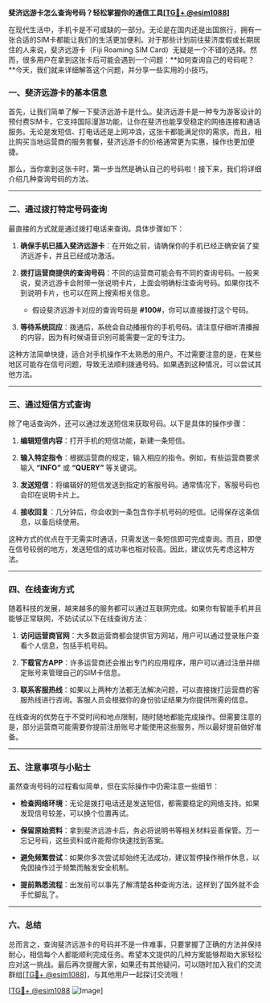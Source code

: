 **斐济远游卡怎么查询号码？轻松掌握你的通信工具[[TG💪+ @esim1088](https://t.me/s/esim1088)]**

在现代生活中，手机卡是不可或缺的一部分。无论是在国内还是出国旅行，拥有一张合适的SIM卡都能让我们的生活更加便利。对于那些计划前往斐济度假或长期居住的人来说，斐济远游卡（Fiji Roaming SIM Card）无疑是一个不错的选择。然而，很多用户在拿到这张卡后可能会遇到一个问题：**如何查询自己的号码呢？**今天，我们就来详细解答这个问题，并分享一些实用的小技巧。

### 一、斐济远游卡的基本信息

首先，让我们简单了解一下斐济远游卡是什么。斐济远游卡是一种专为游客设计的预付费SIM卡，它支持国际漫游功能，让你在斐济也能享受稳定的网络连接和通话服务。无论是发短信、打电话还是上网冲浪，这张卡都能满足你的需求。而且，相比购买当地运营商的服务套餐，斐济远游卡的价格通常更为实惠，操作也更加便捷。

那么，当你拿到这张卡时，第一步当然是确认自己的号码啦！接下来，我们将详细介绍几种查询号码的方法。

---

### 二、通过拨打特定号码查询

最直接的方式就是通过拨打电话来查询。具体步骤如下：

1. **确保手机已插入斐济远游卡**：在开始之前，请确保你的手机已经正确安装了斐济远游卡，并且已经成功激活。
   
2. **拨打运营商提供的查询号码**：不同的运营商可能会有不同的查询号码。一般来说，斐济远游卡会附带一张说明卡片，上面会明确标注查询号码。如果你找不到说明卡片，也可以在网上搜索相关信息。

   - 假设斐济远游卡对应的查询号码是 **#100#**，你可以直接拨打这个号码。
   
3. **等待系统回应**：拨通后，系统会自动播报你的手机号码。请注意仔细听清播报的内容，因为有时候语音识别可能需要一定的专注力。

这种方法简单快捷，适合对手机操作不太熟悉的用户。不过需要注意的是，在某些地区可能存在信号问题，导致无法顺利拨通号码。如果遇到这种情况，可以尝试其他方法。

---

### 三、通过短信方式查询

除了电话查询外，还可以通过发送短信来获取号码。以下是具体的操作步骤：

1. **编辑短信内容**：打开手机的短信功能，新建一条短信。
   
2. **输入特定指令**：根据运营商的规定，输入相应的指令。例如，有些运营商要求输入 **“INFO”** 或 **“QUERY”** 等关键词。

3. **发送短信**：将编辑好的短信发送到指定的客服号码。通常情况下，客服号码也会印在说明卡片上。

4. **接收回复**：几分钟后，你会收到一条包含你手机号码的短信。记得保存这条信息，以备后续使用。

这种方式的优点在于无需实时通话，只需发送一条短信即可完成查询。而且，即使在信号较弱的地方，发送短信的成功率也相对较高。因此，建议优先考虑这种方法。

---

### 四、在线查询方式

随着科技的发展，越来越多的服务都可以通过互联网完成。如果你有智能手机并且能够正常联网，不妨试试以下在线查询方法：

1. **访问运营商官网**：大多数运营商都会提供官方网站，用户可以通过登录账户查看个人信息，包括手机号码。

2. **下载官方APP**：许多运营商还会推出专门的应用程序，用户可以通过注册并绑定账号来管理自己的SIM卡信息。

3. **联系客服热线**：如果以上两种方法都无法解决问题，可以直接拨打运营商的客服热线进行咨询。客服人员会根据你的身份验证结果为你提供所需的信息。

在线查询的优势在于不受时间和地点限制，随时随地都能完成操作。但需要注意的是，部分运营商可能需要你提前注册账号才能使用这些服务，所以最好提前做好准备。

---

### 五、注意事项与小贴士

虽然查询号码的过程看似简单，但在实际操作中仍需注意一些细节：

- **检查网络环境**：无论是拨打电话还是发送短信，都需要稳定的网络支持。如果发现信号较差，可以换个位置再试。
  
- **保留原始资料**：拿到斐济远游卡后，务必将说明书等相关材料妥善保管。万一忘记号码，这些资料或许能帮你快速找到答案。

- **避免频繁尝试**：如果你多次尝试却始终无法成功，建议暂停操作稍作休息，以免因操作过于频繁而触发安全机制。

- **提前熟悉流程**：出发前可以事先了解清楚各种查询方法，这样到了国外就不会手忙脚乱了。

---

### 六、总结

总而言之，查询斐济远游卡的号码并不是一件难事，只要掌握了正确的方法并保持耐心，相信每个人都能顺利完成任务。希望本文提供的几种方案能够帮助大家轻松应对这一挑战。最后再次提醒大家，如果还有其他疑问，可以随时加入我们的交流群组[[TG💪+ @esim1088](https://t.me/s/esim1088)]，与其他用户一起探讨交流哦！

[[TG💪+ @esim1088](https://t.me/s/esim1088) ![Image](https://i.postimg.cc/4NQfJmqS/Snipaste-2025-05-13-00-14-12.png)]